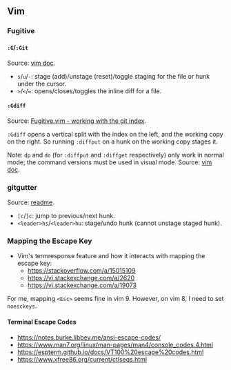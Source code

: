 ## Vim
### Fugitive
#### `:G`/`:Git`
Source: [vim doc][vim-fugitive-manual].

- `s`/`u`/`-`: stage (add)/unstage (reset)/toggle staging for the file or hunk under the cursor.
- `>`/`<`/`=`: opens/closes/toggles the inline diff for a file.

#### `:Gdiff`
Source: [Fugitive.vim - working with the git index][vim-fugitive-git-index].

`:Gdiff` opens a vertical split with the index on the left, and the working copy on the right.
So running `:diffput` on a hunk on the working copy stages it.

Note: `dp` and `do` (for `:diffput` and `:diffget` respectively) only work in normal mode;
the command versions must be used in visual mode.
Source: [vim doc][vim-diff].

### gitgutter
Source: [readme][vim-gitgutter-readme].

- `[c`/`]c`: jump to previous/next hunk.
- `<leader>hs`/`<leader>hu`: stage/undo hunk (cannot unstage staged hunk).

[vim-fugitive-manual]: https://github.com/tpope/vim-fugitive/blob/master/doc/fugitive.txt
[vim-fugitive-git-index]: http://vimcasts.org/episodes/fugitive-vim-working-with-the-git-index/
[vim-diff]: https://vimhelp.org/diff.txt.html

[vim-gitgutter-readme]: https://github.com/airblade/vim-gitgutter#getting-started

### Mapping the Escape Key
- Vim's termresponse feature and how it interacts with mapping the escape key:
	- https://stackoverflow.com/a/15015109
	- https://vi.stackexchange.com/a/2620
	- https://vi.stackexchange.com/a/19073

For me, mapping `<Esc>` seems fine in vim 9.
However, on vim 8, I need to set `noesckeys`.

#### Terminal Escape Codes
- https://notes.burke.libbey.me/ansi-escape-codes/
- https://www.man7.org/linux/man-pages/man4/console_codes.4.html
- https://espterm.github.io/docs/VT100%20escape%20codes.html
- https://www.xfree86.org/current/ctlseqs.html
